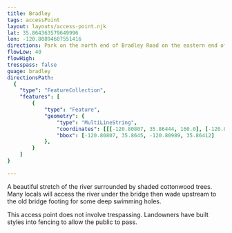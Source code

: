 ```yaml
---
title: Bradley
tags: accessPoint
layout: layouts/access-point.njk
lat: 35.864363579649996
lon: -120.80894607551416
directions: Park on the north end of Bradley Road on the eastern end of the Bradley bridge. There is a trash can and clear trail along the right side of the bridge as you face west. Pass through an opening built into a fence and under the pylons of the bridge.
flowLow: 40
flowHigh: 
tresspass: false
guage: bradley
directionsPath:
  {
	"type": "FeatureCollection",
	"features": [
		{
			"type": "Feature",
			"geometry": {
				"type": "MultiLineString",
				"coordinates": [[[-120.80807, 35.86444, 160.0], [-120.80811, 35.86445, 160.0], [-120.80814, 35.86447, 160.0], [-120.80818, 35.86448, 160.0], [-120.80822, 35.86448, 159.0], [-120.80827, 35.86448, 159.0], [-120.8083, 35.86448, 159.0], [-120.80833, 35.86448, 159.0], [-120.80838, 35.86448, 158.0], [-120.80842, 35.86448, 158.0], [-120.80845, 35.86448, 158.0], [-120.80849, 35.86449, 157.0], [-120.80854, 35.8645, 157.0], [-120.80857, 35.86449, 157.0], [-120.80862, 35.86449, 157.0], [-120.80865, 35.86449, 156.0], [-120.80869, 35.86448, 156.0], [-120.80873, 35.86448, 156.0], [-120.80877, 35.86448, 155.0], [-120.80881, 35.86447, 155.0], [-120.80885, 35.86445, 155.0], [-120.80888, 35.86444, 155.0], [-120.80891, 35.86442, 154.0], [-120.80894, 35.8644, 154.0], [-120.80897, 35.86438, 154.0], [-120.80899, 35.86435, 154.0], [-120.80901, 35.86433, 154.0], [-120.80905, 35.86432, 153.0], [-120.8091, 35.86432, 153.0], [-120.80915, 35.86433, 153.0], [-120.80919, 35.86433, 153.0], [-120.80922, 35.86432, 153.0], [-120.80926, 35.86432, 153.0], [-120.80929, 35.8643, 153.0], [-120.80933, 35.86428, 153.0], [-120.80936, 35.86426, 153.0], [-120.8094, 35.86424, 153.0], [-120.80944, 35.86423, 153.0], [-120.80949, 35.86422, 152.0], [-120.80952, 35.8642, 152.0], [-120.80956, 35.86417, 152.0], [-120.8096, 35.86415, 152.0], [-120.80964, 35.86415, 152.0], [-120.80968, 35.86414, 152.0], [-120.80971, 35.86413, 151.0], [-120.80975, 35.86412, 151.0], [-120.80979, 35.86412, 151.0], [-120.80982, 35.86413, 151.0], [-120.80984, 35.86416, 151.0], [-120.80986, 35.86418, 151.0], [-120.80988, 35.86421, 151.0], [-120.80989, 35.86418, 151.0], [-120.80987, 35.86416, 151.0]]],
				"bbox": [-120.80807, 35.8645, -120.80989, 35.86412]
			},
		}
	]
}

---
```


A beautiful stretch of the river surrounded by shaded cottonwood trees. Many locals will access the river under the bridge then wade upstream to the old bridge footing for some deep swimming holes.

This access point does not involve trespassing. Landowners have built styles into fencing to allow the public to pass.
